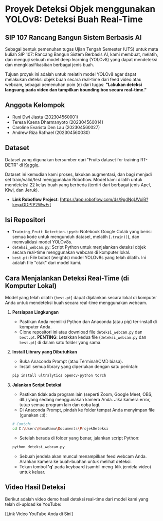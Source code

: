 # Proyek Deteksi Objek menggunakan YOLOv8: Deteksi Buah Real-Time

## SIP 107 Rancang Bangun Sistem Berbasis AI

Sebagai bentuk pemenuhan tugas Ujian Tengah Semester (UTS) untuk mata kuliah SIP 107: Rancang Bangun Sistem Berbasis AI, kami membuat, melatih, dan menguji sebuah model deep learning (YOLOv8) yang dapat mendeteksi dan mengklasifikasikan berbagai jenis buah.

Tujuan proyek ini adalah untuk melatih model YOLOv8 agar dapat melakukan deteksi objek buah secara real-time dari feed video atau webcam, sebagai pemenuhan poin (e) dari tugas: **"Lakukan deteksi langsung pada video dan tampilkan bounding box secara real-time."**

## Anggota Kelompok

* Runi Dwi Jiasta (202304560001)
* Teresa Kaena Dharmanyoto (202304560014)
* Caroline Evarista Den Lau (202304560027)
* Andrew Riza Rafhael (202304560030)

## Dataset

Dataset yang digunakan bersumber dari "Fruits dataset for training RT-DETR" di [Kaggle](https://www.kaggle.com/datasets/shaomeitang/fruits-dataset-for-training-rt-detr).

Dataset ini kemudian kami proses, lakukan augmentasi, dan bagi menjadi set train/valid/test menggunakan Roboflow. Model kami dilatih untuk mendeteksi 22 kelas buah yang berbeda (terdiri dari berbagai jenis Apel, Kiwi, dan Jeruk).

* **Link Roboflow Project**: [https://app.roboflow.com/ds/9gdNgUVojB?key=ODPfP2WwEr]

## Isi Repositori

* `Training_Fruit Detection.ipynb`: Notebook Google Colab yang berisi semua kode untuk mengunduh dataset, melatih (`.train()`), dan memvalidasi model YOLOv8s.
* `deteksi_webcam.py`: Script Python untuk menjalankan deteksi objek secara real-time menggunakan webcam di komputer lokal.
* `best.pt`: File bobot (weights) model YOLOv8s yang telah dilatih. Ini adalah file "otak" dari model kami.

## Cara Menjalankan Deteksi Real-Time (di Komputer Lokal)

Model yang telah dilatih (`best.pt`) dapat dijalankan secara lokal di komputer Anda untuk mendeteksi buah secara real-time menggunakan webcam.

1.  **Persiapan Lingkungan**
    * Pastikan Anda memiliki Python dan Anaconda (atau pip) ter-install di komputer Anda.
    * Clone repositori ini atau download file `deteksi_webcam.py` dan `best.pt`.
    **PENTING**: Letakkan kedua file (`deteksi_webcam.py` dan `best.pt`) di dalam satu folder yang sama.

3.  **Install Library yang Dibutuhkan**
    * Buka Anaconda Prompt (atau Terminal/CMD biasa).
    * Install semua library yang diperlukan dengan satu perintah:
    ```bash
    pip install ultralytics opencv-python torch
    ```

5.  **Jalankan Script Deteksi**
    * Pastikan tidak ada program lain (seperti Zoom, Google Meet, OBS, dll.) yang sedang menggunakan kamera Anda. Jika kamera error, tutup semua program lain dan coba lagi.
    * Di Anaconda Prompt, pindah ke folder tempat Anda menyimpan file (gunakan `cd`):
    ```bash
    # Contoh:
    cd C:\Users\NamaKamu\Documents\ProjekDeteksi
    ```
    * Setelah berada di folder yang benar, jalankan script Python:
    ```bash
    python deteksi_webcam.py
    ```
    * Sebuah jendela akan muncul menampilkan feed webcam Anda. Arahkan kamera ke buah-buahan untuk melihat deteksi.
    * Tekan tombol **'q'** pada keyboard (sambil meng-klik jendela video) untuk keluar.

## Video Hasil Deteksi

Berikut adalah video demo hasil deteksi real-time dari model kami yang telah di-upload ke YouTube:

[Link Video YouTube Anda di Sini]

